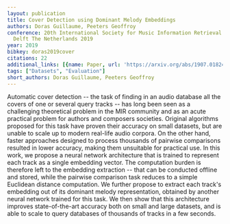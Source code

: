```yaml
---
layout: publication
title: Cover Detection using Dominant Melody Embeddings
authors: Doras Guillaume, Peeters Geoffroy
conference: 20th International Society for Music Information Retrieval Conference
  Delft The Netherlands 2019
year: 2019
bibkey: doras2019cover
citations: 22
additional_links: [{name: Paper, url: 'https://arxiv.org/abs/1907.01824'}]
tags: ["Datasets", "Evaluation"]
short_authors: Doras Guillaume, Peeters Geoffroy
---
```

Automatic cover detection -- the task of finding in an audio database all the
covers of one or several query tracks -- has long been seen as a challenging
theoretical problem in the MIR community and as an acute practical problem for
authors and composers societies. Original algorithms proposed for this task
have proven their accuracy on small datasets, but are unable to scale up to
modern real-life audio corpora. On the other hand, faster approaches designed
to process thousands of pairwise comparisons resulted in lower accuracy, making
them unsuitable for practical use.
  In this work, we propose a neural network architecture that is trained to
represent each track as a single embedding vector. The computation burden is
therefore left to the embedding extraction -- that can be conducted offline and
stored, while the pairwise comparison task reduces to a simple Euclidean
distance computation. We further propose to extract each track's embedding out
of its dominant melody representation, obtained by another neural network
trained for this task. We then show that this architecture improves
state-of-the-art accuracy both on small and large datasets, and is able to
scale to query databases of thousands of tracks in a few seconds.